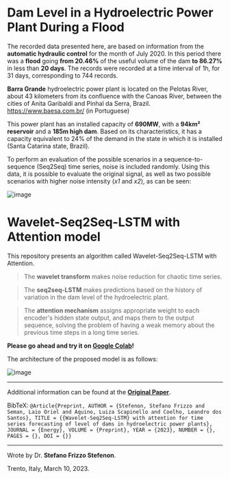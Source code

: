 # Dam Level in a Hydroelectric Power Plant During a Flood

The recorded data presented here, are based on information from the **automatic hydraulic control** for the month of July 2020. 
In this period there was a **flood** going **from 20.46%** of the useful volume of the dam **to 86.27%** in less than **20 days**. 
The records were recorded at a time interval of 1h, for 31 days, corresponding to 744 records.

**Barra Grande** hydroelectric power plant is located on the Pelotas River, about 43 kilometers from its confluence with the Canoas River, between the cities of Anita Garibaldi and Pinhal da Serra, Brazil.
https://www.baesa.com.br/ (in Portuguese)

This power plant has an installed capacity of **690MW**, with a **94km² reservoir** and a **185m high dam**. Based on its characteristics, it has a capacity equivalent to 24% of the demand in the state in which it is installed (Santa Catarina state, Brazil).

To perform an evaluation of the possible scenarios in a sequence-to-sequence (Seq2Seq) time series, noise is included randomly. Using this data, it is possible to evaluate the original signal, as well as two possible scenarios with higher noise intensity (_x1_ and _x2_), as can be seen:

![image](https://user-images.githubusercontent.com/88292916/223682353-37184d39-a204-498d-8153-c7dcba5305c6.png)

# Wavelet-Seq2Seq-LSTM with Attention model

This repository presents an algorithm called Wavelet-Seq2Seq-LSTM with Attention.

> The **wavelet transform** makes noise reduction for chaotic time series.

> The **seq2seq-LSTM** makes predictions based on the history of variation in the dam level of the hydroelectric plant.

> The **attention mechanism** assigns appropriate weight to each encoder's hidden state output, and maps them to the output sequence, solving the problem of having a weak memory about the previous time steps in a long time series.

**Please go ahead and try it on [Google Colab](https://colab.research.google.com/github/SFStefenon/DamLevelHydroelectric/blob/main/Wavelet-Seq2Seq-LSTM-Attention.ipynb)!**
 
The architecture of the proposed model is as follows:

![image](https://user-images.githubusercontent.com/88292916/223674069-708ecf87-0bac-4abe-a16c-df7b05013a0f.png)

---

Additional information can be found at the **[Original Paper](xxxx)**.

BibTeX:
`@Article{Preprint, AUTHOR = {Stefenon, Stefano Frizzo and Seman, Laio Oriel and Aquino, Luiza Scapinello and Coelho, Leandro dos Santos}, TITLE = {{Wavelet-Seq2Seq-LSTM} with attention for time series forecasting of level of dams in hydroelectric power plants}, JOURNAL = {Energy}, VOLUME = {Preprint}, YEAR = {2023}, NUMBER = {}, PAGES = {}, DOI = {}}`

---
Wrote by Dr. **Stefano Frizzo Stefenon**.

Trento, Italy, March 10, 2023.
